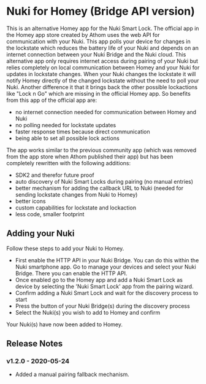 # Nuki for Homey (Bridge API version)
This is an alternative Homey app for the Nuki Smart Lock. The official app in the Homey app store created by Athom uses the web API for communication with your Nuki. This app polls your device for changes in the lockstate which reduces the battery life of your Nuki and depends on an internet connection between your Nuki Bridge and the Nuki cloud. This alternative app only requires internet access during pairing of your Nuki but relies completely on local communication between Homey and your Nuki for updates in lockstate changes. When your Nuki changes the lockstate it will notify Homey directly of the changed lockstate without the need to poll your Nuki. Another difference it that it brings back the other possible lockactions like "Lock n Go" which are missing in the official Homey app. So benefits from this app of the official app are:
* no internet connection needed for communication between Homey and Nuki
* no polling needed for lockstate updates
* faster response times because direct communication
* being able to set all possible lock actions

The app works similar to the previous community app (which was removed from the app store when Athom published their app) but has been completely rewritten with the following additions:
- SDK2 and therefor future proof
- auto discovery of Nuki Smart Locks during pairing (no manual entries)
- better mechanism for adding the callback URL to Nuki (needed for sending lockstate changes from Nuki to Homey)
- better icons
- custom capabilities for lockstate and lockaction
- less code, smaller footprint

## Adding your Nuki
Follow these steps to add your Nuki to Homey.
* First enable the HTTP API in your Nuki Bridge. You can do this within the Nuki smartphone app. Go to manage your devices and select your Nuki Bridge. There you can enable the HTTP API.
* Once enabled go to the Homey app and add a Nuki Smart Lock as device by selecting the 'Nuki Smart Lock' app from the pairing wizard.
* Confirm adding a Nuki Smart Lock and wait for the discovery process to start
* Press the button of your Nuki Bridge(s) during the discovery process
* Select the Nuki(s) you wish to add to Homey and confirm

Your Nuki(s) have now been added to Homey.

## Release Notes
### v1.2.0 - 2020-05-24
* Added a manual pairing fallback mechanism.
